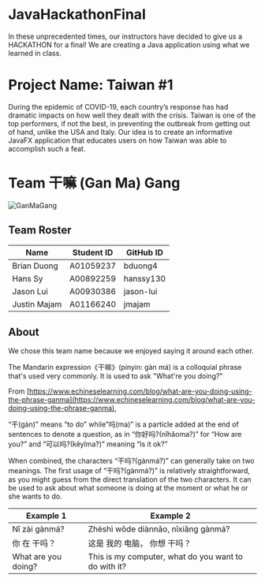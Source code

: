 # JavaHackathonFinal
In these unprecedented times, our instructors have decided to give us a HACKATHON for a final! We are creating a Java application using what we learned in class.

# Project Name: Taiwan #1

During the epidemic of COVID-19, each country’s response has had dramatic impacts on how well they dealt with the crisis. Taiwan is one of the top performers, if not the best, in preventing the outbreak from getting out of hand, unlike the USA and Italy. Our idea is to create an informative JavaFX application that educates users on how Taiwan was able to accomplish such a feat.

# Team 干嘛 (Gan Ma) Gang

![GanMaGang](http://3770.liulinmall.com/vod/2018-08-07/5b68be8a7af8f.jpg)

## Team Roster
| Name | Student ID | GitHub ID |
|---|---|---|
| Brian Duong |A01059237 | bduong4 |
| Hans Sy | A00892259 | hanssy130 |
| Jason Lui | A00930386 | jason-lui |
| Justin Majam | A01166240 | jmajam |

## About
We chose this team name because we enjoyed saying it around each other.

The Mandarin expression《干嘛》(pinyin: gàn má) is a colloquial phrase that's used very commonly.
It is used to ask "What're you doing?"

From [https://www.echineselearning.com/blog/what-are-you-doing-using-the-phrase-ganma](https://www.echineselearning.com/blog/what-are-you-doing-using-the-phrase-ganma),

“干(gàn)” means “to do” while”吗(ma)” is a particle added at the end of sentences to denote a question, as in “你好吗?(nǐhǎoma?)” for “How are you?” and “可以吗?(kěyǐma?)” meaning “Is it ok?”

When combined, the characters “干吗?(gànmá?)” can generally take on two meanings. The first usage of “干吗?(gànmá?)” is relatively straightforward, as you might guess from the direct translation of the two characters. It can be used to ask about what someone is doing at the moment or what he or she wants to do.

| Example 1 | Example 2 |
| --- | --- |
| Nǐ zài gànmá? | Zhèshì wǒde diànnǎo, nǐxiǎng gànmá? |
| 你  在 干吗？ | 这是    我的   电脑，    你想     干吗？|
| What are you doing? | This is my computer, what do you want to do with it? |




